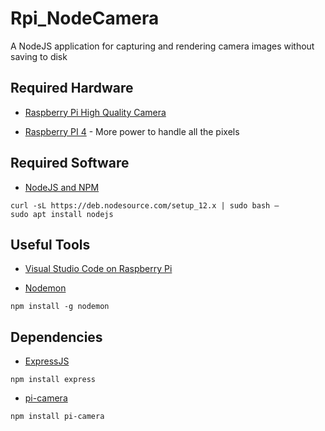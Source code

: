 # Rpi_NodeCamera
A NodeJS application for capturing and rendering camera images without saving to disk

## Required Hardware

* [Raspberry Pi High Quality Camera](https://www.raspberrypi.org/products/raspberry-pi-high-quality-camera/)

* [Raspberry PI 4](https://www.raspberrypi.org/products/raspberry-pi-4-model-b/) - More power to handle all the pixels

## Required Software

* [NodeJS and NPM](https://linuxize.com/post/how-to-install-node-js-on-raspberry-pi/)

```
curl -sL https://deb.nodesource.com/setup_12.x | sudo bash –
sudo apt install nodejs
```

## Useful Tools

* [Visual Studio Code on Raspberry Pi](https://code.visualstudio.com/docs/setup/raspberry-pi)

* [Nodemon](https://www.npmjs.com/package/nodemon)

```
npm install -g nodemon
```

## Dependencies

* [ExpressJS](https://expressjs.com/en/starter/installing.html)

```
npm install express
```

* [pi-camera](https://www.npmjs.com/package/pi-camera)
```
npm install pi-camera
```
